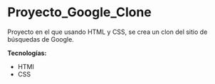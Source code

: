 <h1>Proyecto_Google_Clone</h1>
<p>Proyecto en el que usando HTML y CSS, se crea un clon del sitio de búsquedas de Google.</p>
<div><b>Tecnologías:</b>
<ul>
  <li>HTMl</li>
  <li>CSS</li>
</ul>
</div>
